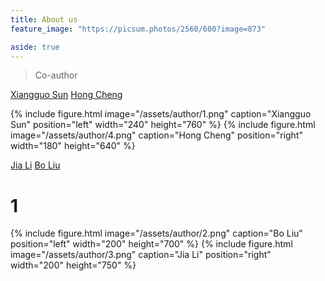 ```yaml
---
title: About us
feature_image: "https://picsum.photos/2560/600?image=873"

aside: true
---
```






> Co-author



[Xiangguo Sun](https://xgsun.mysxl.cn/)
[Hong Cheng](https://www1.se.cuhk.edu.hk/~hcheng/)

{% include figure.html image="/assets/author/1.png" caption="Xiangguo Sun" position="left" width="240" height="760" %}
{% include figure.html image="/assets/author/4.png" caption="Hong Cheng" position="right" width="180" height="640" %}



[Jia Li](https://sites.google.com/view/lijia)
[Bo Liu](https://cse.seu.edu.cn/2019/0401/c23024a268340/page.psp)
# 1
{% include figure.html image="/assets/author/2.png" caption="Bo Liu" position="left" width="200" height="700" %}
{% include figure.html image="/assets/author/3.png" caption="Jia Li" position="right" width="200" height="750" %}



